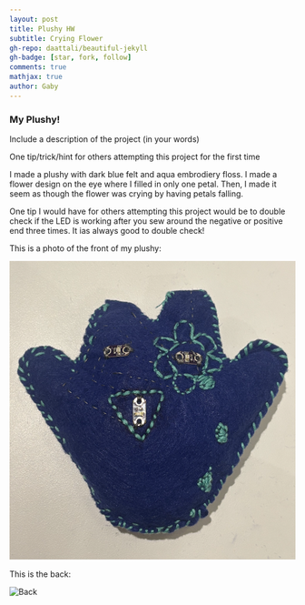 ```yaml
---
layout: post
title: Plushy HW
subtitle: Crying Flower 
gh-repo: daattali/beautiful-jekyll
gh-badge: [star, fork, follow]
comments: true
mathjax: true
author: Gaby
---
```

### My Plushy! 

Include a description of the project (in your words)

One tip/trick/hint for others attempting this project for the first time

I made a plushy with dark blue felt and aqua embrodiery floss. I made a flower design on the eye where I filled in only one petal. Then, I made it seem as though the flower was crying by having petals falling. 

One tip I would have for others attempting this project would be to double check if the LED is working after you sew around the negative or positive end three times. It ias always good to double check! 

This is a photo of the front of my plushy: 

![Front](/assets/img/plushyfront.png) 

This is the back: 

![Back](/assests/img/plushyback.png)
